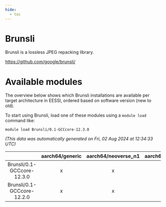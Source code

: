 ```yaml
---
hide:
  - toc
---
```


Brunsli
=======


Brunsli is a lossless JPEG repacking library.

https://github.com/google/brunsli/
# Available modules


The overview below shows which Brunsli installations are available per target architecture in EESSI, ordered based on software version (new to old).

To start using Brunsli, load one of these modules using a `module load` command like:

```shell
module load Brunsli/0.1-GCCcore-12.3.0
```

*(This data was automatically generated on Fri, 02 Aug 2024 at 12:34:33 UTC)*  

| |aarch64/generic|aarch64/neoverse_n1|aarch64/neoverse_v1|x86_64/generic|x86_64/amd/zen2|x86_64/amd/zen3|x86_64/amd/zen4|x86_64/intel/haswell|x86_64/intel/skylake_avx512|
| :---: | :---: | :---: | :---: | :---: | :---: | :---: | :---: | :---: | :---: |
|Brunsli/0.1-GCCcore-12.3.0|x|x|x|x|x|x|-|x|x|
|Brunsli/0.1-GCCcore-12.2.0|x|x|x|x|x|x|-|x|x|
